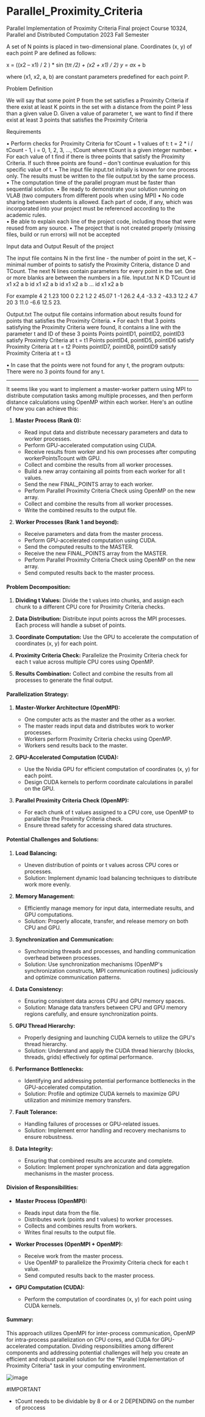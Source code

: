 # Parallel_Proximity_Criteria

Parallel Implementation of Proximity Criteria
Final project
Course 10324, Parallel and Distributed Computation
2023 Fall Semester

A set of N points is placed in two-dimensional plane. Coordinates (x, y) of each point P are defined as follows:

x = ((x2 – x1) / 2 ) * sin (t*π /2) + (x2 + x1) / 2) 
y = a*x + b

where (x1, x2, a, b) are constant parameters predefined for each point P.

Problem Definition

We will say that some point P from the set satisfies a Proximity Criteria if there exist at least K points in the set with a distance from the point P less than a given value D.
Given a value of parameter t, we want to find if there exist at least 3 points that satisfies the Proximity Criteria 

Requirements

•	Perform checks for Proximity Criteria for tCount + 1 values of  t:
 t = 2 * i / tCount  - 1,          i = 0,  1,  2,  3, …,  tCount
		where tCount is a given integer number.
•	For each value of t find if there is three points that satisfy the Proximity Criteria. If such three points are found – don't continue evaluation for this specific value of t. 
•	The input file input.txt initially is known for one process only. The results must be written to the file output.txt by the same process. 
•	The computation time of the parallel program must be faster than sequential solution. 
•	Be ready to demonstrate your solution running on VLAB (two computers from different pools when using MPI)
•	No code sharing between students is allowed. Each part of code, if any, which was incorporated into your project must be referenced according to the academic rules.  
•	Be able to explain each line of the project code, including those that were reused from any source. 
•	The project that is not created properly (missing files, build or run errors) will not be accepted


Input data and Output Result of the project

The input file contains N in the first line - the number of point in the set, K – minimal number of points to satisfy the Proximity Criteria, distance D  and TCount. The next N lines contain parameters for every point in the set. One or more blanks are between the numbers in a file.
Input.txt
N   K   D   TCount
id   x1    x2    a    b
id   x1    x2    a    b
id   x1    x2    a    b
…
id   x1    x2    a    b

For example
4      2      1.23     100
0    2.2     1.2      2       45.07
1    -1       26.2    4,4    -3.3
2    -43.3   12.2   4.7     20
3    11.0    -6.6    12.5   23. 

Output.txt
The output file contains information about results found for points that satisfies the Proximity Criteria. 
•	For each t that 3 points satisfying the Proximity Criteria were found, it contains a line with the parameter t and ID of these 3 points
Points  pointID1, pointID2, pointID3 satisfy Proximity Criteria at t = t1 
Points  pointID4, pointID5, pointID6 satisfy Proximity Criteria at t = t2
Points  pointID7, pointID8, pointID9 satisfy Proximity Criteria at t = t3

•	In case that the points were not found for any t, the program outputs:
There were no 3 points found for any t.


____________________________________________________________________________________________________

It seems like you want to implement a master-worker pattern using MPI to distribute computation tasks among multiple processes, and then perform distance calculations using OpenMP within each worker. Here's an outline of how you can achieve this:

1. **Master Process (Rank 0):**

   - Read input data and distribute necessary parameters and data to worker processes.
   - Perform GPU-accelerated computation using CUDA.
   - Receive results from worker and his own processes after computing workerPointsTcount with GPU.
   - Collect and combine the results from all worker processes.
   - Build a new array containing all points from each worker for all t values.
   - Send the new FINAL_POINTS array to each worker.
   - Perform Parallel Proximity Criteria Check using OpenMP on the new array.
   - Collect and combine the results from all worker processes.
   - Write the combined results to the output file.

2. **Worker Processes (Rank 1 and beyond):**

   - Receive parameters and data from the master process.
   - Perform GPU-accelerated computation using CUDA.
   - Send the computed results to the MASTER.
   - Receive the new FINAL_POINTS array from the MASTER.
   - Perform Parallel Proximity Criteria Check using OpenMP on the new array.
   - Send computed results back to the master process.


#### Problem Decomposition:

1. **Dividing t Values:** Divide the t values into chunks, and assign each chunk to a different CPU core for Proximity Criteria checks.

2. **Data Distribution:** Distribute input points across the MPI processes. Each process will handle a subset of points.

3. **Coordinate Computation:** Use the GPU to accelerate the computation of coordinates (x, y) for each point.

4. **Proximity Criteria Check:** Parallelize the Proximity Criteria check for each t value across multiple CPU cores using OpenMP.

5. **Results Combination:** Collect and combine the results from all processes to generate the final output.

#### Parallelization Strategy:

1. **Master-Worker Architecture (OpenMPI):**
   - One computer acts as the master and the other as a worker.
   - The master reads input data and distributes work to worker processes.
   - Workers perform Proximity Criteria checks using OpenMP.
   - Workers send results back to the master.

2. **GPU-Accelerated Computation (CUDA):**
   - Use the Nvidia GPU for efficient computation of coordinates (x, y) for each point.
   - Design CUDA kernels to perform coordinate calculations in parallel on the GPU.

3. **Parallel Proximity Criteria Check (OpenMP):**
   - For each chunk of t values assigned to a CPU core, use OpenMP to parallelize the Proximity Criteria check.
   - Ensure thread safety for accessing shared data structures.

#### Potential Challenges and Solutions:

1. **Load Balancing:**
   - Uneven distribution of points or t values across CPU cores or processes.
   - Solution: Implement dynamic load balancing techniques to distribute work more evenly.

2. **Memory Management:**
   - Efficiently manage memory for input data, intermediate results, and GPU computations.
   - Solution: Properly allocate, transfer, and release memory on both CPU and GPU.

3. **Synchronization and Communication:**
   - Synchronizing threads and processes, and handling communication overhead between processes.
   - Solution: Use synchronization mechanisms (OpenMP's synchronization constructs, MPI communication routines) judiciously and optimize communication patterns.

4. **Data Consistency:**
   - Ensuring consistent data across CPU and GPU memory spaces.
   - Solution: Manage data transfers between CPU and GPU memory regions carefully, and ensure synchronization points.

5. **GPU Thread Hierarchy:**
   - Properly designing and launching CUDA kernels to utilize the GPU's thread hierarchy.
   - Solution: Understand and apply the CUDA thread hierarchy (blocks, threads, grids) effectively for optimal performance.

6. **Performance Bottlenecks:**
   - Identifying and addressing potential performance bottlenecks in the GPU-accelerated computation.
   - Solution: Profile and optimize CUDA kernels to maximize GPU utilization and minimize memory transfers.

7. **Fault Tolerance:**
   - Handling failures of processes or GPU-related issues.
   - Solution: Implement error handling and recovery mechanisms to ensure robustness.

8. **Data Integrity:**
   - Ensuring that combined results are accurate and complete.
   - Solution: Implement proper synchronization and data aggregation mechanisms in the master process.

#### Division of Responsibilities:

- **Master Process (OpenMPI):**
  - Reads input data from the file.
  - Distributes work (points and t values) to worker processes.
  - Collects and combines results from workers.
  - Writes final results to the output file.

- **Worker Processes (OpenMPI + OpenMP):**
  - Receive work from the master process.
  - Use OpenMP to parallelize the Proximity Criteria check for each t value.
  - Send computed results back to the master process.

- **GPU Computation (CUDA):**
  - Perform the computation of coordinates (x, y) for each point using CUDA kernels.

#### Summary:

This approach utilizes OpenMPI for inter-process communication, OpenMP for intra-process parallelization on CPU cores, and CUDA for GPU-accelerated computation. Dividing responsibilities among different components and addressing potential challenges will help you create an efficient and robust parallel solution for the "Parallel Implementation of Proximity Criteria" task in your computing environment.

![image](https://github.com/DorFerenc/Parallel_Proximity_Criteria/assets/69848386/86a24b33-2e4f-4bf1-85db-0966de04184f)


#IMPORTANT

* tCount needs to be dividable by 8 or 4 or 2 DEPENDING on the number of proccess